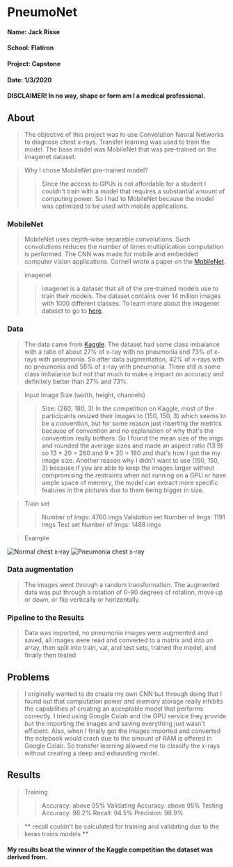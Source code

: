 # PneumoNet

#### Name: Jack Risse
#### School: Flatiron
#### Project: Capstone
#### Date: 1/3/2020

#### <strong>DISCLAIMER! In no way, shape or form am I a medical professional.</strong>


## About
> The objective of this project was to use Convolution Neural Networks to diagnose chest x-rays. Transfer learning was used
to train the model. The base model was MobileNet that was pre-trained on the imagenet dataset.

> Why I chose MobileNet pre-trained model?
>> Since the access to GPUs is not affordable for a student I couldn't train with a model that requires a substantial amount of computing power. So I had to MobileNet because the model was optimized to be used with mobile applications.

### MobileNet
> MobileNet uses depth-wise separable convolutions. Such convolutions reduces the number of times multiplication computation is performed. The CNN was made for mobile and embedded computer vision applications. Cornell wrote a paper on the <a href="https://arxiv.org/abs/1704.04861">MobileNet</a>.

> imagenet
>> imagenet is a dataset that all of the pre-trained models use to train their models. The dataset contains over 14 million images with 1000 different classes. To learn more about the imagenet dataset to go to <a href="http://image-net.org/about-overview">here</a>.


### Data
> The data came from <a href="https://www.kaggle.com/paultimothymooney/chest-xray-pneumonia">Kaggle</a>. The dataset had some class imbalance with a ratio of about 27% of x-ray with no pneumonia and 73% of x-rays with pneumonia. So after data augmentation, 42% of x-rays with no pneumonia and 58% of x-ray with pneumonia. There still is some class imbalance but not that much to make a impact on accuracy and definitely better than 27% and 73%.

> Input Image Size (width, height, channels)
>> Size: (260, 180, 3)
>> In the competition on Kaggle, most of the participants resized their images to (150, 150, 3) which seems to be a convention, but for some reason just inserting the metrics because of convention and no explanation of why that's the convention really bothers. So I found the mean size of the imgs and rounded the average sizes and made an aspect ratio (13:9) so 13 * 20 = 260 and 9 * 20 = 180 and that's how I got the my image size. Another reason why I didn't want to use (150, 150, 3) because if you are able to keep the images larger without compromising the restraints when not running on a GPU or have ample space of memory, the model can extract more specific features in the pictures due to them being bigger in size.

> Train set
>> Number of Imgs: 4760 imgs
> Validation set
>> Number of Imgs: 1191 imgs
> Test set
>> Number of Imgs: 1488 imgs

> Example
<img src="/Users/jackrisse/Capstone/imgs/normal/IM-0227-0001.jpeg" alt="Normal chest x-ray">
<img src="/Users/jackrisse/Capstone/imgs/pneumonia/person1_bacteria_2.jpeg" alt="Pneumonia chest x-ray">

### Data augmentation
> The images went through a random transformation. The augmented data was put through a rotation of 0-90 degrees of rotation, move up or down, or flip vertically or horizontally.

### Pipeline to the Results
> Data was imported, no pneumonia images were augmented and saved, all images were read and converted to a matrix and into an array, then split into train, val, and test sets, trained the model, and finally then tested

## Problems
> I originally wanted to do create my own CNN but through doing that I found out that computation power and memory storage really
inhibits the capabilities of creating an acceptable model that performs correctly. I tried using Google Colab and the GPU service they provide but the importing the images and saving everything just wasn't efficient. Also, when I finally got the images imported and converted the notebook would crash due to the amount of RAM is offered in Google Colab. So transfer learning allowed me to classify the x-rays without creating a deep and exhausting model.

## Results
> Training
>> Accuracy: above 95%
> Validating
>> Accuracy: above 95%
> Testing
>> Accuracy: 96.2%
>> Recall: 94.5%
>> Precision: 98.9%

> ** recall couldn't be calculated for training and validating due to the keras trains models **
#### My results beat the winner of the Kaggle competition the dataset was derived from.
